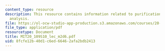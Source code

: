 ```yaml
---
content_type: resource
description: This resource contains information related to purification and protein
  analysis.
file: https://ol-ocw-studio-app-production.s3.amazonaws.com/courses/20-109-laboratory-fundamentals-in-biological-engineering-spring-2010/8fcfe12b40d1c6ed66462afa2bdb2413_MIT20_109S10_lec_m2d6.pdf
file_type: application/pdf
resourcetype: Document
title: MIT20_109S10_lec_m2d6.pdf
uid: 8fcfe12b-40d1-c6ed-6646-2afa2bdb2413
---
```

